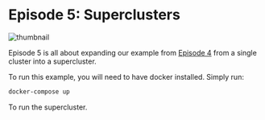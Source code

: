# Episode 5: Superclusters

![thumbnail](thumbnail.jpeg)

Episode 5 is all about expanding our example from [Episode 4](,,/04-clusters) from a single cluster into a supercluster.

To run this example, you will need to have docker installed. Simply run:

```bash
docker-compose up
```

To run the supercluster.
